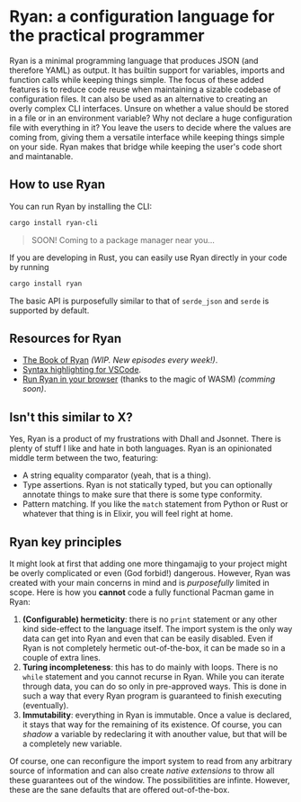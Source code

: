 # Ryan: a configuration language for the practical programmer

Ryan is a minimal programming language that produces JSON (and therefore YAML) as
output. It has builtin support for variables, imports and function calls while keeping
things simple. The focus of these added features is to reduce code reuse when
maintaining a sizable codebase of configuration files. It can also be used as an
alternative to creating an overly complex CLI interfaces. Unsure on whether a value
should be stored in a file or in an environment variable? Why not declare a huge
configuration file with everything in it? You leave the users to decide where the
values are coming from, giving them a versatile interface while keeping things simple
on your side. Ryan makes that bridge while keeping the user's code short and
maintanable.

## How to use Ryan

You can run Ryan by installing the CLI:
```bash
cargo install ryan-cli
```
> SOON! Coming to a package manager near you...

If you are developing in Rust, you can easily use Ryan directly in your code by running
```bash
cargo install ryan
```
The basic API is purposefully similar to that of `serde_json` and `serde` is supported by
default.

## Resources for Ryan

* [The Book of Ryan](https://tokahuke.github.io/book-of-ryan/) _(WIP. New episodes every week!)_.
* [Syntax highlighting for VSCode](https://marketplace.visualstudio.com/items?itemName=PedroBArruda.ryan-syntax-highlighting).
* [Run Ryan in your browser](https://github.com/tokahuke/ryan/tree/main/ryan-js)
(thanks to the magic of WASM) _(comming soon)_.

## Isn't this similar to X?

Yes, Ryan is a product of my frustrations with Dhall and Jsonnet. There is plenty of stuff
I like and hate in both languages. Ryan is an opinionated middle term between the two,
featuring:

* A string equality comparator (yeah, that is a thing).
* Type assertions. Ryan is not statically typed, but you can optionally annotate things
to make sure that there is some type conformity.
* Pattern matching. If you like the `match` statement from Python or Rust or whatever that
thing is in Elixir, you will feel right at home.

## Ryan key principles

It might look at first that adding one more thingamajig to your project might be
overly complicated or even (God forbid!) dangerous. However, Ryan was created with
your main concerns in mind and is _purposefully_ limited in scope. Here is how you
**cannot** code a fully functional Pacman game in Ryan:

1. **(Configurable) hermeticity**: there is no `print` statement or any other kind
side-effect to the language itself. The import system is the only way data can get
into Ryan and even that can be easily disabled. Even if Ryan is not completely
hermetic out-of-the-box, it can be made so in a couple of extra lines.
2. **Turing incompleteness**: this has to do mainly with loops. There is no `while`
statement and you cannot recurse in Ryan. While you can iterate through data, you
can do so only in pre-approved ways. This is done in such a way that every Ryan
program is guaranteed to finish executing (eventually).
3. **Immutability**: everything in Ryan is immutable. Once a value is declared, it
stays that way for the remaining of its existence. Of course, you can _shadow_ a
variable by redeclaring it with anouther value, but that will be a completely new
variable.

Of course, one can reconfigure the import system to read from any arbitrary source of
information and can also create _native extensions_ to throw all these guarantees out
of the window. The possibilitities are infinte. However, these are the sane defaults
that are offered out-of-the-box.
